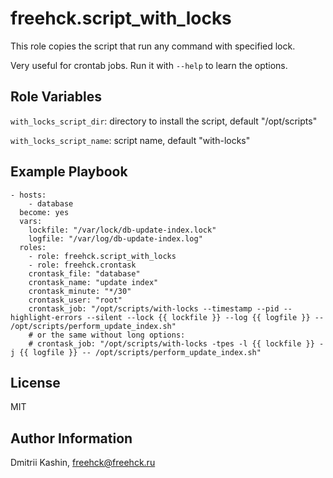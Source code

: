 freehck.script_with_locks
=========

This role copies the script that run any command with specified lock.

Very useful for crontab jobs. Run it with `--help` to learn the options.

Role Variables
--------------
`with_locks_script_dir`: directory to install the script, default "/opt/scripts"

`with_locks_script_name`: script name, default "with-locks"

Example Playbook
----------------

    - hosts:
        - database
      become: yes
	  vars:
	    lockfile: "/var/lock/db-update-index.lock"
        logfile: "/var/log/db-update-index.log"
      roles:
        - role: freehck.script_with_locks
        - role: freehck.crontask
        crontask_file: "database"
        crontask_name: "update index"
        crontask_minute: "*/30"
        crontask_user: "root"
        crontask_job: "/opt/scripts/with-locks --timestamp --pid --highlight-errors --silent --lock {{ lockfile }} --log {{ logfile }} -- /opt/scripts/perform_update_index.sh"
        # or the same without long options:
        # crontask_job: "/opt/scripts/with-locks -tpes -l {{ lockfile }} -j {{ logfile }} -- /opt/scripts/perform_update_index.sh"

License
-------
MIT

Author Information
------------------
Dmitrii Kashin, <freehck@freehck.ru>
